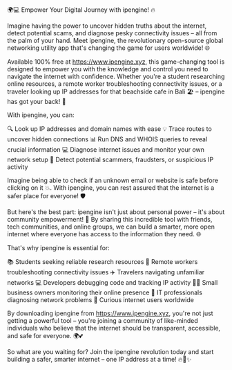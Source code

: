 🌍💻 Empower Your Digital Journey with ipengine! 🔥

Imagine having the power to uncover hidden truths about the internet, detect potential scams, and diagnose pesky connectivity issues – all from the palm of your hand. Meet ipengine, the revolutionary open-source global networking utility app that's changing the game for users worldwide! 🌐

Available 100% free at https://www.ipengine.xyz, this game-changing tool is designed to empower you with the knowledge and control you need to navigate the internet with confidence. Whether you're a student researching online resources, a remote worker troubleshooting connectivity issues, or a traveler looking up IP addresses for that beachside cafe in Bali 🏖️ – ipengine has got your back! 💪

With ipengine, you can:

🔍 Look up IP addresses and domain names with ease
💡 Trace routes to uncover hidden connections
📊 Run DNS and WHOIS queries to reveal crucial information
💻 Diagnose internet issues and monitor your own network setup
🚨 Detect potential scammers, fraudsters, or suspicious IP activity

Imagine being able to check if an unknown email or website is safe before clicking on it 💥. With ipengine, you can rest assured that the internet is a safer place for everyone! 🛡️

But here's the best part: ipengine isn't just about personal power – it's about community empowerment! 👥 By sharing this incredible tool with friends, tech communities, and online groups, we can build a smarter, more open internet where everyone has access to the information they need. 🌐

That's why ipengine is essential for:

📚 Students seeking reliable research resources
🏢 Remote workers troubleshooting connectivity issues
✈️ Travelers navigating unfamiliar networks
💻 Developers debugging code and tracking IP activity
👩‍💼 Small business owners monitoring their online presence
🔧 IT professionals diagnosing network problems
🤔 Curious internet users worldwide

By downloading ipengine from https://www.ipengine.xyz, you're not just getting a powerful tool – you're joining a community of like-minded individuals who believe that the internet should be transparent, accessible, and safe for everyone. 🌍💕

So what are you waiting for? Join the ipengine revolution today and start building a safer, smarter internet – one IP address at a time! 🔥🚀✨